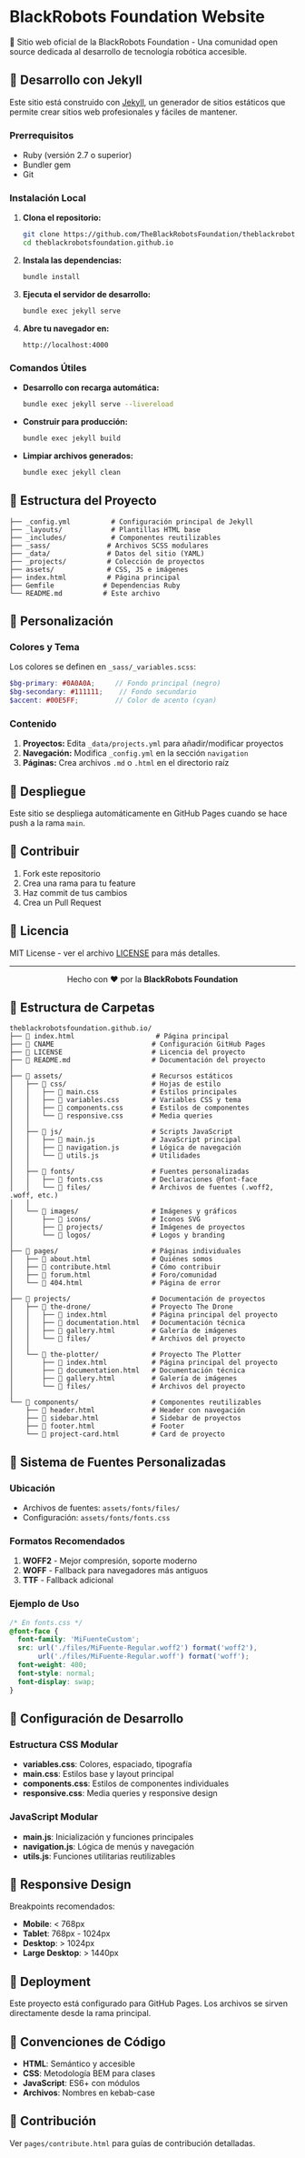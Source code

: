 # BlackRobots Foundation Website

🤖 Sitio web oficial de la BlackRobots Foundation - Una comunidad open source dedicada al desarrollo de tecnología robótica accesible.

## 🚀 Desarrollo con Jekyll

Este sitio está construido con [Jekyll](https://jekyllrb.com/), un generador de sitios estáticos que permite crear sitios web profesionales y fáciles de mantener.

### Prerrequisitos

- Ruby (versión 2.7 o superior)
- Bundler gem
- Git

### Instalación Local

1. **Clona el repositorio:**
   ```bash
   git clone https://github.com/TheBlackRobotsFoundation/theblackrobotsfoundation.github.io.git
   cd theblackrobotsfoundation.github.io
   ```

2. **Instala las dependencias:**
   ```bash
   bundle install
   ```

3. **Ejecuta el servidor de desarrollo:**
   ```bash
   bundle exec jekyll serve
   ```

4. **Abre tu navegador en:**
   ```
   http://localhost:4000
   ```

### Comandos Útiles

- **Desarrollo con recarga automática:**
  ```bash
  bundle exec jekyll serve --livereload
  ```

- **Construir para producción:**
  ```bash
  bundle exec jekyll build
  ```

- **Limpiar archivos generados:**
  ```bash
  bundle exec jekyll clean
  ```

## 📁 Estructura del Proyecto

```
├── _config.yml          # Configuración principal de Jekyll
├── _layouts/            # Plantillas HTML base
├── _includes/           # Componentes reutilizables
├── _sass/              # Archivos SCSS modulares
├── _data/              # Datos del sitio (YAML)
├── _projects/          # Colección de proyectos
├── assets/             # CSS, JS e imágenes
├── index.html          # Página principal
├── Gemfile            # Dependencias Ruby
└── README.md          # Este archivo
```

## 🎨 Personalización

### Colores y Tema

Los colores se definen en `_sass/_variables.scss`:

```scss
$bg-primary: #0A0A0A;     // Fondo principal (negro)
$bg-secondary: #111111;    // Fondo secundario
$accent: #00E5FF;         // Color de acento (cyan)
```

### Contenido

1. **Proyectos:** Edita `_data/projects.yml` para añadir/modificar proyectos
2. **Navegación:** Modifica `_config.yml` en la sección `navigation`
3. **Páginas:** Crea archivos `.md` o `.html` en el directorio raíz

## 🚀 Despliegue

Este sitio se despliega automáticamente en GitHub Pages cuando se hace push a la rama `main`.

## 🤝 Contribuir

1. Fork este repositorio
2. Crea una rama para tu feature
3. Haz commit de tus cambios
4. Crea un Pull Request

## 📝 Licencia

MIT License - ver el archivo [LICENSE](LICENSE) para más detalles.

---

<div align="center">
  Hecho con ❤️ por la <strong>BlackRobots Foundation</strong>
</div>

## 📁 Estructura de Carpetas

```
theblackrobotsfoundation.github.io/
├── 📄 index.html                    # Página principal
├── 📄 CNAME                        # Configuración GitHub Pages
├── 📄 LICENSE                      # Licencia del proyecto
├── 📄 README.md                    # Documentación del proyecto
│
├── 📁 assets/                      # Recursos estáticos
│   ├── 📁 css/                     # Hojas de estilo
│   │   ├── 📄 main.css             # Estilos principales
│   │   ├── 📄 variables.css        # Variables CSS y tema
│   │   ├── 📄 components.css       # Estilos de componentes
│   │   └── 📄 responsive.css       # Media queries
│   │
│   ├── 📁 js/                      # Scripts JavaScript
│   │   ├── 📄 main.js              # JavaScript principal
│   │   ├── 📄 navigation.js        # Lógica de navegación
│   │   └── 📄 utils.js             # Utilidades
│   │
│   ├── 📁 fonts/                   # Fuentes personalizadas
│   │   ├── 📄 fonts.css            # Declaraciones @font-face
│   │   └── 📁 files/               # Archivos de fuentes (.woff2, .woff, etc.)
│   │
│   └── 📁 images/                  # Imágenes y gráficos
│       ├── 📁 icons/               # Iconos SVG
│       ├── 📁 projects/            # Imágenes de proyectos
│       └── 📁 logos/               # Logos y branding
│
├── 📁 pages/                       # Páginas individuales
│   ├── 📄 about.html               # Quiénes somos
│   ├── 📄 contribute.html          # Cómo contribuir
│   ├── 📄 forum.html               # Foro/comunidad
│   └── 📄 404.html                 # Página de error
│
├── 📁 projects/                    # Documentación de proyectos
│   ├── 📁 the-drone/               # Proyecto The Drone
│   │   ├── 📄 index.html           # Página principal del proyecto
│   │   ├── 📄 documentation.html   # Documentación técnica
│   │   ├── 📄 gallery.html         # Galería de imágenes
│   │   └── 📁 files/               # Archivos del proyecto
│   │
│   └── 📁 the-plotter/             # Proyecto The Plotter
│       ├── 📄 index.html           # Página principal del proyecto
│       ├── 📄 documentation.html   # Documentación técnica
│       ├── 📄 gallery.html         # Galería de imágenes
│       └── 📁 files/               # Archivos del proyecto
│
└── 📁 components/                  # Componentes reutilizables
    ├── 📄 header.html              # Header con navegación
    ├── 📄 sidebar.html             # Sidebar de proyectos
    ├── 📄 footer.html              # Footer
    └── 📄 project-card.html        # Card de proyecto
```

## 🎨 Sistema de Fuentes Personalizadas

### Ubicación
- Archivos de fuentes: `assets/fonts/files/`
- Configuración: `assets/fonts/fonts.css`

### Formatos Recomendados
1. **WOFF2** - Mejor compresión, soporte moderno
2. **WOFF** - Fallback para navegadores más antiguos
3. **TTF** - Fallback adicional

### Ejemplo de Uso
```css
/* En fonts.css */
@font-face {
  font-family: 'MiFuenteCustom';
  src: url('./files/MiFuente-Regular.woff2') format('woff2'),
       url('./files/MiFuente-Regular.woff') format('woff');
  font-weight: 400;
  font-style: normal;
  font-display: swap;
}
```

## 🔧 Configuración de Desarrollo

### Estructura CSS Modular
- **variables.css**: Colores, espaciado, tipografía
- **main.css**: Estilos base y layout principal
- **components.css**: Estilos de componentes individuales
- **responsive.css**: Media queries y responsive design

### JavaScript Modular
- **main.js**: Inicialización y funciones principales
- **navigation.js**: Lógica de menús y navegación
- **utils.js**: Funciones utilitarias reutilizables

## 📱 Responsive Design

Breakpoints recomendados:
- **Mobile**: < 768px
- **Tablet**: 768px - 1024px  
- **Desktop**: > 1024px
- **Large Desktop**: > 1440px

## 🚀 Deployment

Este proyecto está configurado para GitHub Pages. Los archivos se sirven directamente desde la rama principal.

## 📝 Convenciones de Código

- **HTML**: Semántico y accesible
- **CSS**: Metodología BEM para clases
- **JavaScript**: ES6+ con módulos
- **Archivos**: Nombres en kebab-case

## 🤝 Contribución

Ver `pages/contribute.html` para guías de contribución detalladas.